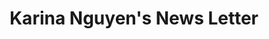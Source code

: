 ---
title: "Karina Nguyen's News Letter"
link : https://semaphore.substack.com/
tags: "newsletter"
---